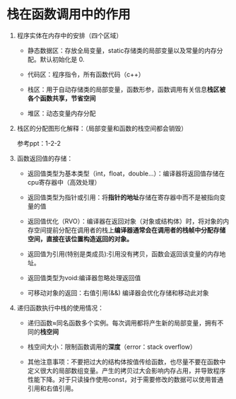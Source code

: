 # 栈在函数调用中的作用

1. 程序实体在内存中的安排（四个区域）

    - 静态数据区：存放全局变量，static存储类的局部变量以及常量的内存分配。默认初始化是 0.

    - 代码区：程序指令，所有函数代码（c++）

    - 栈区：用于自动存储类的局部变量，函数形参，函数调用有关信息**栈区被各个函数共享，节省空间**

    - 堆区：动态变量内存分配

2. 栈区的分配图形化解释：（局部变量和函数的栈空间都会销毁）

    参考ppt：1-2-2

3. 函数返回值的存储：

    - 返回值类型为基本类型（int，float，double...）：编译器将返回值存储在cpu寄存器中（高效处理）

    - 返回值类型为指针或引用：将**指针的地址**存储在寄存器中而不是被指向变量的值

    - 返回值优化（RVO）：编译器在返回对象（对象或结构体）时，将对象的内存空间提前分配在调用者的栈上**编译器通常会在调用者的栈帧中分配存储空间，直接在该位置构造返回的对象。**

    - 返回值为引用(特别是类成员):引用没有拷贝，函数会返回该变量的内存地址。

    - 返回值类型为void:编译器忽略处理返回值

    - 可移动对象的返回：右值引用(&&) 编译器会优化存储和移动此对象

4. 递归函数执行中栈的使用情况：

    - 递归函数≈同名函数多个实例。每次调用都将产生新的局部变量，拥有不同的**栈空间**

    - 栈空间大小：限制函数调用的**深度**（error：stack overflow）
    - 其他注意事项：不要把过大的结构体按值传给函数，也尽量不要在函数中定义很大的局部数组变量。产生的拷贝过大会影响内存占用，并导致程序性能下降。对于只读操作使用const，对于需要修改的数据可以使用普通引用和右值引用。